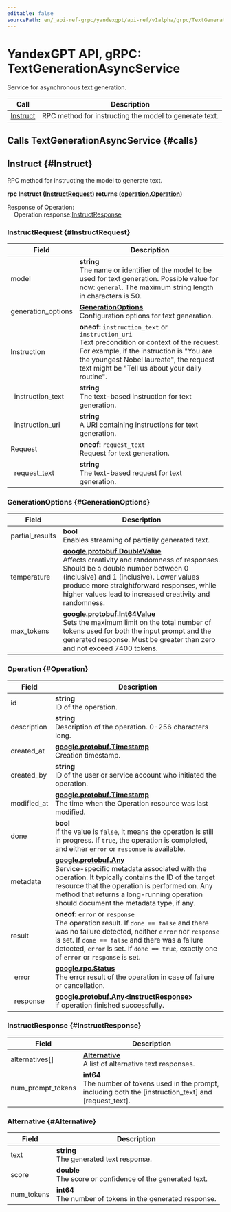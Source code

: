 ```yaml
---
editable: false
sourcePath: en/_api-ref-grpc/yandexgpt/api-ref/v1alpha/grpc/TextGenerationAsyncService.md
---
```


# YandexGPT API, gRPC: TextGenerationAsyncService

Service for asynchronous text generation.

| Call | Description |
| --- | --- |
| [Instruct](#Instruct) | RPC method for instructing the model to generate text. |

## Calls TextGenerationAsyncService {#calls}

## Instruct {#Instruct}

RPC method for instructing the model to generate text.

**rpc Instruct ([InstructRequest](#InstructRequest)) returns ([operation.Operation](#Operation))**

Response of Operation:<br>
	&nbsp;&nbsp;&nbsp;&nbsp;Operation.response:[InstructResponse](#InstructResponse)<br>

### InstructRequest {#InstructRequest}

Field | Description
--- | ---
model | **string**<br>The name or identifier of the model to be used for text generation. Possible value for now: `general`. The maximum string length in characters is 50.
generation_options | **[GenerationOptions](#GenerationOptions)**<br>Configuration options for text generation. 
Instruction | **oneof:** `instruction_text` or `instruction_uri`<br>Text precondition or context of the request. For example, if the instruction is "You are the youngest Nobel laureate", the request text might be "Tell us about your daily routine".
&nbsp;&nbsp;instruction_text | **string**<br>The text-based instruction for text generation. 
&nbsp;&nbsp;instruction_uri | **string**<br>A URI containing instructions for text generation. 
Request | **oneof:** `request_text`<br>Request for text generation.
&nbsp;&nbsp;request_text | **string**<br>The text-based request for text generation. 


### GenerationOptions {#GenerationOptions}

Field | Description
--- | ---
partial_results | **bool**<br>Enables streaming of partially generated text. 
temperature | **[google.protobuf.DoubleValue](https://developers.google.com/protocol-buffers/docs/reference/csharp/class/google/protobuf/well-known-types/double-value)**<br>Affects creativity and randomness of responses. Should be a double number between 0 (inclusive) and 1 (inclusive). Lower values produce more straightforward responses, while higher values lead to increased creativity and randomness. 
max_tokens | **[google.protobuf.Int64Value](https://developers.google.com/protocol-buffers/docs/reference/csharp/class/google/protobuf/well-known-types/int64-value)**<br>Sets the maximum limit on the total number of tokens used for both the input prompt and the generated response. Must be greater than zero and not exceed 7400 tokens. 


### Operation {#Operation}

Field | Description
--- | ---
id | **string**<br>ID of the operation. 
description | **string**<br>Description of the operation. 0-256 characters long. 
created_at | **[google.protobuf.Timestamp](https://developers.google.com/protocol-buffers/docs/reference/google.protobuf#timestamp)**<br>Creation timestamp. 
created_by | **string**<br>ID of the user or service account who initiated the operation. 
modified_at | **[google.protobuf.Timestamp](https://developers.google.com/protocol-buffers/docs/reference/google.protobuf#timestamp)**<br>The time when the Operation resource was last modified. 
done | **bool**<br>If the value is `false`, it means the operation is still in progress. If `true`, the operation is completed, and either `error` or `response` is available. 
metadata | **[google.protobuf.Any](https://developers.google.com/protocol-buffers/docs/proto3#any)**<br>Service-specific metadata associated with the operation. It typically contains the ID of the target resource that the operation is performed on. Any method that returns a long-running operation should document the metadata type, if any. 
result | **oneof:** `error` or `response`<br>The operation result. If `done == false` and there was no failure detected, neither `error` nor `response` is set. If `done == false` and there was a failure detected, `error` is set. If `done == true`, exactly one of `error` or `response` is set.
&nbsp;&nbsp;error | **[google.rpc.Status](https://cloud.google.com/tasks/docs/reference/rpc/google.rpc#status)**<br>The error result of the operation in case of failure or cancellation. 
&nbsp;&nbsp;response | **[google.protobuf.Any](https://developers.google.com/protocol-buffers/docs/proto3#any)<[InstructResponse](#InstructResponse)>**<br>if operation finished successfully. 


### InstructResponse {#InstructResponse}

Field | Description
--- | ---
alternatives[] | **[Alternative](#Alternative)**<br>A list of alternative text responses. 
num_prompt_tokens | **int64**<br>The number of tokens used in the prompt, including both the [instruction_text] and [request_text]. 


### Alternative {#Alternative}

Field | Description
--- | ---
text | **string**<br>The generated text response. 
score | **double**<br>The score or confidence of the generated text. 
num_tokens | **int64**<br>The number of tokens in the generated response. 


